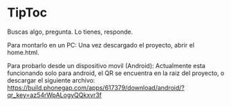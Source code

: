 TipToc
======

Buscas algo, pregunta. Lo tienes, responde.



Para montarlo en un PC:
  Una vez descargado el proyecto, abrir el home.html.

Para probarlo desde un dispositivo movil (Android):
  Actualmente esta funcionando solo para android, el QR se encuentra en la raiz del proyecto, o 
  descargar el siguiente archivo:
  https://build.phonegap.com/apps/617379/download/android/?qr_key=az54rWpALogyQQkxvr3f
